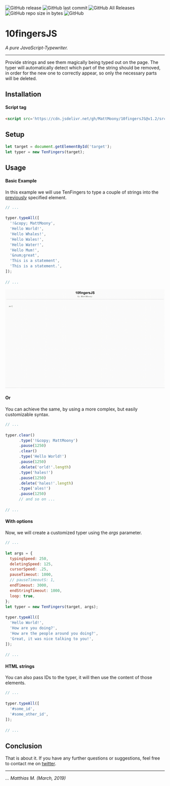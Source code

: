 ![GitHub release](https://img.shields.io/github/release/MattMoony/10fingersJS.svg) ![GitHub last commit](https://img.shields.io/github/last-commit/MattMoony/10fingersJS.svg) ![GitHub All Releases](https://img.shields.io/github/downloads/MattMoony/10fingersJS/total.svg) ![GitHub repo size in bytes](https://img.shields.io/github/repo-size/MattMoony/10fingersJS.svg) ![GitHub](https://img.shields.io/github/license/MattMoony/10fingersJS.svg)

# 10fingersJS
_A pure JavaScript-Typewriter._

---

Provide strings and see them magically being typed out on the page. The typer will automatically detect which part of the string should be removed, in order for the new one to correctly appear, so only the necessary parts will be deleted.

## Installation

#### Script tag

```html
<script src='https://cdn.jsdelivr.net/gh/MattMoony/10fingersJS@v1.2/src/tenfingers.js'></script>
```

## Setup

```javascript
let target = document.getElementById('target');
let typer = new TenFingers(target);
```

## Usage

#### Basic Example

In this example we will use TenFingers to type a couple of strings into the [previously](#Setup) specified element.

```javascript
// ...

typer.typeAll([
  '!&copy; MattMoony',
  'Hello World!',
  'Hello Whales!',
  'Hello Wales!',
  'Hello Water!',
  'Hello Mum!',
  '&num;great',
  'This is a statement',
  'This is a statement.',
]);

// ...
```

![Result of code above](./media/01.gif)

#### Or

You can achieve the same, by using a more complex, but easily customizable syntax.

```javascript
// ...

typer.clear()
      .type('!&copy; MattMoony')
      .pause(1250)
      .clear()
      .type('Hello World!')
      .pause(1250)
      .delete('orld!'.length)
      .type('hales!')
      .pause(1250)
      .delete('hales!'.length)
      .type('ales!')
      .pause(1250)
      // and so on ...

// ...
```

#### With options

Now, we will create a customized typer using the _args_ parameter.

```javascript
// ...

let args = {
  typingSpeed: 250,
  deletingSpeed: 125,
  cursorSpeed: .25,
  pauseTimeout: 1000,
  // pauseTimeoutS: 1,
  endTimeout: 3000,
  endStringTimeout: 1000,
  loop: true,
};
let typer = new TenFingers(target, args);

typer.typeAll([
  'Hello World!',
  'How are you doing?',
  'How are the people around you doing?',
  'Great, it was nice talking to you!',
]);

// ...
```

#### HTML strings

You can also pass IDs to the typer, it will then use the content of those elements.

```javascript
// ...

typer.typeAll([
  '#some_id',
  '#some_other_id',
]);

// ...
```

## Conclusion

That is about it. If you have any further questions or suggestions, feel free to contact me on [twitter](https://twitter.com/Matthia23184857).

---

_... Matthias M. (March, 2019)_
